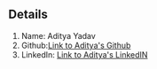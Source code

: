 ## Details

1. Name: Aditya Yadav  
2. Github:[Link to Aditya's Github](https://github.com/adityayadav800)   
3. LinkedIn: [Link to Aditya's LinkedIN](https://www.linkedin.com/in/aditya-yadav-354a74184/)   
